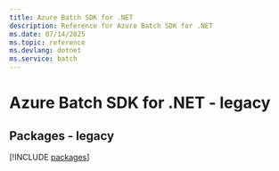 ```yaml
---
title: Azure Batch SDK for .NET
description: Reference for Azure Batch SDK for .NET
ms.date: 07/14/2025
ms.topic: reference
ms.devlang: dotnet
ms.service: batch
---
```

# Azure Batch SDK for .NET - legacy
## Packages - legacy
[!INCLUDE [packages](batch-index.md)]